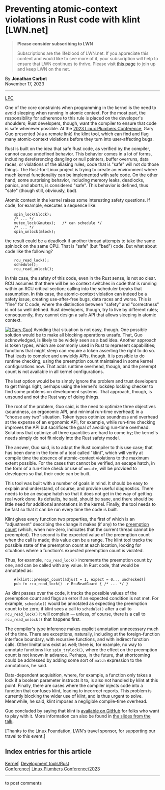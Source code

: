 # Preventing atomic-context violations in Rust code with klint [LWN.net]

> **Please consider subscribing to LWN**
> 
> Subscriptions are the lifeblood of LWN.net. If you appreciate this content and would like to see more of it, your subscription will help to ensure that LWN continues to thrive. Please visit [this page](/Promo/nst-nag1/subscribe) to join up and keep LWN on the net. 

By **Jonathan Corbet**  
November 17, 2023 

* * *

[LPC](/Archives/ConferenceByYear/#2023-Linux_Plumbers_Conference)

One of the core constraints when programming in the kernel is the need to avoid sleeping when running in atomic context. For the most part, the responsibility for adherence to this rule is placed on the developer's shoulders; Rust developers, though, want the compiler to ensure that code is safe whenever possible. At the [2023 Linux Plumbers Conference](https://lpc.events/), Gary Guo presented (via a remote link) the klint tool, which can find and flag many atomic-context violations before they turn into user-affecting bugs. 

Rust is built on the idea that safe Rust code, as verified by the compiler, cannot cause undefined behavior. This behavior comes in a lot of forms, including dereferencing dangling or null pointers, buffer overruns, data races, or violations of the aliasing rules; code that is "safe" will not do those things. The Rust-for-Linux project is trying to create an environment where much kernel functionality can be implemented with safe code. On the other hand, some surprising behavior, including memory leaks, deadlocks, panics, and aborts, is considered "safe". This behavior is defined, thus "safe" (though still, obviously, bad). 

Atomic context in the kernel raises some interesting safety questions. If code, for example, executes a sequence like: 
    
    
        spin_lock(&lock);
        /* ... */
        mutex_lock(&mutex);   /* can schedule */
        /* ... */
        spin_unlock(&lock);
    

the result could be a deadlock if another thread attempts to take the same spinlock on the same CPU. That is "safe" (but "bad") code. But what about code like the following? 
    
    
        rcu_read_lock();
        schedule();
        rcu_read_unlock();
    

In this case, the safety of this code, even in the Rust sense, is not so clear. RCU assumes that there will be no context switches in code that is running within an RCU critical section; calling into the scheduler breaks that assumption. In this case, the atomic-context violation can indeed be a safety issue, creating use-after-free bugs, data races and worse. This is "fine" for C code, where the distinction between "safety" and "correctness" is not so well defined. Rust developers, though, try to live by different rules; consequently, they cannot design a safe API that allows sleeping in atomic context. 

[![\[Gary Guo\]](https://static.lwn.net/images/conf/2023/lpc/GaryGuo-sm.png)](/Articles/951776/) Avoiding that situation is not easy, though. One possible solution would be to make all blocking operations unsafe. That, Guo acknowledged, is likely to be widely seen as a bad idea. Another approach is token types, which are commonly used in Rust to represent capabilities; functions that might sleep can require a token asserting the right to do so. That leads to complex and unwieldy APIs, though. It is possible to do runtime checking, using the preemption count maintained in some kernel configurations now. That adds runtime overhead, though, and the preempt count is not available in all kernel configurations. 

The last option would be to simply ignore the problem and trust developers to get things right, perhaps using the kernel's lockdep locking checker to find some problems on development systems. That approach, though, is unsound and not the Rust way of doing things. 

The root of the problem, Guo said, is the need to optimize three objectives (soundness, an ergonomic API, and minimal run-time overhead) in a "choose any two" situation. Token types optimize soundness and overhead at the expense of an ergonomic API, for example, while run-time checking improves the API but sacrifices the goal of avoiding run-time overhead. Solutions that optimize all three quantities are hard to come by; the kernel's needs simply do not fit nicely into the Rust safety model. 

The answer, Guo said, is to adapt the Rust compiler to this use case; that has been done in the form of a tool called "klint", which will verify at compile time the absence of atomic-context violations to the maximum extent possible. For the cases that cannot be verified, an escape hatch, in the form of a run-time check or use of `unsafe`, will be provided to developers so that their code can be built. 

This tool was built with a number of goals in mind. It should be easy to explain and understand, of course, and provide useful diagnostics. There needs to be an escape hatch so that it does not get in the way of getting real work done. Its defaults, he said, should be sane, and there should be little need for additional annotations in the kernel. Finally, the tool needs to be fast so that it can be run every time the code is built. 

Klint gives every function two properties, the first of which is an "adjustment" describing the change it makes (if any) to the [preemption count](/Articles/831678/) (which, when non-zero, indicates that the current thread cannot be preempted). The second is the expected value of the preemption count when the call is made; this value can be a range. The klint tool tracks the possible state of the preemption count at each location, looking for situations where a function's expected preemption count is violated. 

Thus, for example, `rcu_read_lock()` increments the preemption count by one, and can be called with any value. In Rust code, that would be annotated as: 
    
    
        #[klint::preempt_count(adjust = 1, expect = 0.., unchecked)]
        pub fn rcu_read_lock() -> RcuReadGuard { /* ... */ }
    

As klint passes over the code, it tracks the possible values of the preemption count and flags an error if an expected condition is not met. For example, `schedule()` would be annotated as expecting the preemption count to be zero; if klint sees a call to `schedule()` after a call to `rcu_read_lock()` it will complain — unless, of course, there is a call to `rcu_read_unlock()` that happens first. 

The compiler's type inference makes explicit annotation unnecessary much of the time. There are exceptions, naturally, including at the foreign-function interface boundary, with recursive functions, and with indirect function calls. Other limitations exist as well; there is, for example, no way to annotate functions like `spin_trylock()`, where the effect on the preemption count is not known in advance. Perhaps, in the future, that shortcoming could be addressed by adding some sort of `match` expression to the annotations, he said. 

Data-dependent acquisition, where, for example, a function only takes a lock if a boolean parameter instructs it to, is also not handled by klint at this point. Finally, there are cases where the compiler injects code into a function that confuses klint, leading to incorrect reports. This problem is currently blocking the wider use of klint, and is thus urgent to solve. Meanwhile, he said, klint imposes a negligible compile-time overhead. 

Guo concluded by saying that klint is [available on GitHub](https://github.com/rust-for-linux/klint) for folks who want to play with it. More information can also be found in [the slides from the talk](https://lpc.events/event/17/contributions/1431/attachments/1336/2679/klint.pdf). 

[Thanks to the Linux Foundation, LWN's travel sponsor, for supporting our travel to this event.]   
  
Index entries for this article  
---  
[Kernel](/Kernel/Index)| [Development tools/Rust](/Kernel/Index#Development_tools-Rust)  
[Conference](/Archives/ConferenceIndex/)| [Linux Plumbers Conference/2023](/Archives/ConferenceIndex/#Linux_Plumbers_Conference-2023)  
  


* * *

to post comments 

